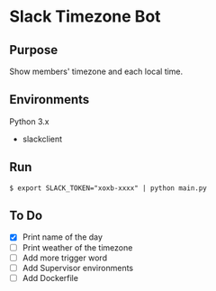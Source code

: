 # Slack Timezone Bot

## Purpose

Show members' timezone and each local time.

## Environments

Python 3.x
* slackclient

## Run

```
$ export SLACK_TOKEN="xoxb-xxxx" | python main.py
```

## To Do

- [x] Print name of the day
- [ ] Print weather of the timezone
- [ ] Add more trigger word
- [ ] Add Supervisor environments
- [ ] Add Dockerfile
